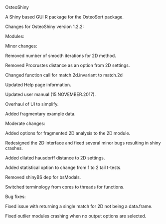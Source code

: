 OsteoShiny

A Shiny based GUI R package for the OsteoSort package.

Changes for OsteoShiny version 1.2.2:


Modules:




Minor changes:

Removed number of smooth iterations for 2D method. 

Removed Procrustes distance as an option from 2D settings.

Changed function call for match.2d.invariant to match.2d

Updated Help page information.

Updated user manual (15.NOVEMBER.2017).

Overhaul of UI to simplify.

Added fragmentary example data.



Moderate changes:

Added options for fragmented 2D analysis to the 2D module.

Redesigned the 2D interface and fixed several minor bugs resulting in shiny crashes.

Added dilated hausdorff distance to 2D settings.

Added statistical option to change from 1 to 2 tail t-tests.

Removed shinyBS dep for bsModals.

Switched terminology from cores to threads for functions.



Bug fixes:

Fixed issue with returning a single match for 2D not being a data.frame.

Fixed outlier modules crashing when no output options are selected.